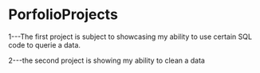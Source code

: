 # PorfolioProjects
1---The first project is subject to showcasing my ability to use certain SQL code to querie a data.

2---the second project is showing my ability to clean a data 
